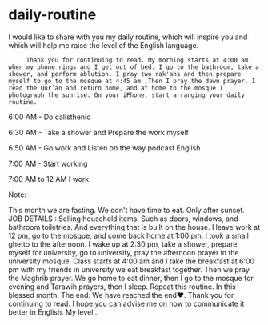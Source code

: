 # daily-routine
I would like to share with you my daily routine, which will inspire you and which will help me raise the level of the English language.

         Thank you for continuing to read. My morning starts at 4:00 am when my phone rings and I get out of bed. I go to the bathroom, take a shower, and perform ablution. I pray two rak'ahs and then prepare myself to go to the mosque at 4:45 am ,Then I pray the dawn prayer. I read the Qur’an and return home, and at home to the mosque I photograph the sunrise. On your iPhone, start arranging your daily routine.
6:00 AM - Do calisthenic 

6:30 AM - Take a shower and Prepare the work myself 

6:50 AM -  Go work and Listen on the way podcast English 

7:00 AM - Start working 

7:00 AM to 12 AM I work 

           
Note: 

This month we are fasting. We don't have time to eat. Only after sunset.
         JOB DETAILS :
Selling household items. Such as doors, windows, and bathroom toiletries. And everything that is built on the house.
          I leave work at 12 pm, go to the mosque, and come back home at 1:00 pm. I took a small ghetto to the afternoon. I wake up at 2:30 pm, take a shower, prepare myself for university, go to university, pray the afternoon prayer in the university mosque. Class starts at 4:00 am and I take the breakfast at 6:00 pm with my friends in university we eat breakfast together. Then we pray the Maghrib prayer. We go home to eat dinner, then I go to the mosque for evening and Tarawih prayers, then I sleep.
 Repeat this routine. In this blessed month.
The end:
We have reached the end❤️. Thank you for continuing to read. I hope you can advise me on how to communicate it better in English. My level .

